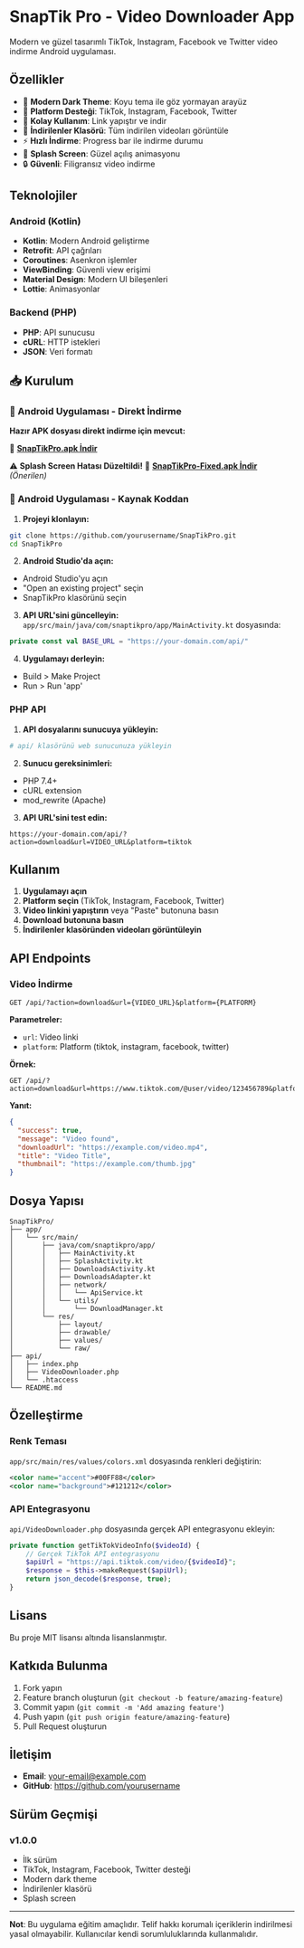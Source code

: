 # SnapTik Pro - Video Downloader App

Modern ve güzel tasarımlı TikTok, Instagram, Facebook ve Twitter video indirme Android uygulaması.

## Özellikler

- 🎨 **Modern Dark Theme**: Koyu tema ile göz yormayan arayüz
- 📱 **Platform Desteği**: TikTok, Instagram, Facebook, Twitter
- 🔗 **Kolay Kullanım**: Link yapıştır ve indir
- 📁 **İndirilenler Klasörü**: Tüm indirilen videoları görüntüle
- ⚡ **Hızlı İndirme**: Progress bar ile indirme durumu
- 🎯 **Splash Screen**: Güzel açılış animasyonu
- 🔒 **Güvenli**: Filigransız video indirme

## Teknolojiler

### Android (Kotlin)
- **Kotlin**: Modern Android geliştirme
- **Retrofit**: API çağrıları
- **Coroutines**: Asenkron işlemler
- **ViewBinding**: Güvenli view erişimi
- **Material Design**: Modern UI bileşenleri
- **Lottie**: Animasyonlar

### Backend (PHP)
- **PHP**: API sunucusu
- **cURL**: HTTP istekleri
- **JSON**: Veri formatı

## 📥 Kurulum

### 🚀 Android Uygulaması - Direkt İndirme
**Hazır APK dosyası direkt indirme için mevcut:**

🔗 **[SnapTikPro.apk İndir](https://github.com/kenanbabayevofficial/aze/raw/main/SnapTikPro.apk)**

⚠️ **Splash Screen Hatası Düzeltildi!**
🔗 **[SnapTikPro-Fixed.apk İndir](https://github.com/kenanbabayevofficial/aze/raw/main/SnapTikPro-Fixed.apk)** *(Önerilen)*

### 📱 Android Uygulaması - Kaynak Koddan

1. **Projeyi klonlayın:**
```bash
git clone https://github.com/yourusername/SnapTikPro.git
cd SnapTikPro
```

2. **Android Studio'da açın:**
- Android Studio'yu açın
- "Open an existing project" seçin
- SnapTikPro klasörünü seçin

3. **API URL'sini güncelleyin:**
`app/src/main/java/com/snaptikpro/app/MainActivity.kt` dosyasında:
```kotlin
private const val BASE_URL = "https://your-domain.com/api/"
```

4. **Uygulamayı derleyin:**
- Build > Make Project
- Run > Run 'app'

### PHP API

1. **API dosyalarını sunucuya yükleyin:**
```bash
# api/ klasörünü web sunucunuza yükleyin
```

2. **Sunucu gereksinimleri:**
- PHP 7.4+
- cURL extension
- mod_rewrite (Apache)

3. **API URL'sini test edin:**
```
https://your-domain.com/api/?action=download&url=VIDEO_URL&platform=tiktok
```

## Kullanım

1. **Uygulamayı açın**
2. **Platform seçin** (TikTok, Instagram, Facebook, Twitter)
3. **Video linkini yapıştırın** veya "Paste" butonuna basın
4. **Download butonuna basın**
5. **İndirilenler klasöründen videoları görüntüleyin**

## API Endpoints

### Video İndirme
```
GET /api/?action=download&url={VIDEO_URL}&platform={PLATFORM}
```

**Parametreler:**
- `url`: Video linki
- `platform`: Platform (tiktok, instagram, facebook, twitter)

**Örnek:**
```
GET /api/?action=download&url=https://www.tiktok.com/@user/video/123456789&platform=tiktok
```

**Yanıt:**
```json
{
  "success": true,
  "message": "Video found",
  "downloadUrl": "https://example.com/video.mp4",
  "title": "Video Title",
  "thumbnail": "https://example.com/thumb.jpg"
}
```

## Dosya Yapısı

```
SnapTikPro/
├── app/
│   └── src/main/
│       ├── java/com/snaptikpro/app/
│       │   ├── MainActivity.kt
│       │   ├── SplashActivity.kt
│       │   ├── DownloadsActivity.kt
│       │   ├── DownloadsAdapter.kt
│       │   ├── network/
│       │   │   └── ApiService.kt
│       │   └── utils/
│       │       └── DownloadManager.kt
│       └── res/
│           ├── layout/
│           ├── drawable/
│           ├── values/
│           └── raw/
├── api/
│   ├── index.php
│   ├── VideoDownloader.php
│   └── .htaccess
└── README.md
```

## Özelleştirme

### Renk Teması
`app/src/main/res/values/colors.xml` dosyasında renkleri değiştirin:

```xml
<color name="accent">#00FF88</color>
<color name="background">#121212</color>
```

### API Entegrasyonu
`api/VideoDownloader.php` dosyasında gerçek API entegrasyonu ekleyin:

```php
private function getTikTokVideoInfo($videoId) {
    // Gerçek TikTok API entegrasyonu
    $apiUrl = "https://api.tiktok.com/video/{$videoId}";
    $response = $this->makeRequest($apiUrl);
    return json_decode($response, true);
}
```

## Lisans

Bu proje MIT lisansı altında lisanslanmıştır.

## Katkıda Bulunma

1. Fork yapın
2. Feature branch oluşturun (`git checkout -b feature/amazing-feature`)
3. Commit yapın (`git commit -m 'Add amazing feature'`)
4. Push yapın (`git push origin feature/amazing-feature`)
5. Pull Request oluşturun

## İletişim

- **Email**: your-email@example.com
- **GitHub**: https://github.com/yourusername

## Sürüm Geçmişi

### v1.0.0
- İlk sürüm
- TikTok, Instagram, Facebook, Twitter desteği
- Modern dark theme
- İndirilenler klasörü
- Splash screen

---

**Not**: Bu uygulama eğitim amaçlıdır. Telif hakkı korumalı içeriklerin indirilmesi yasal olmayabilir. Kullanıcılar kendi sorumluluklarında kullanmalıdır.